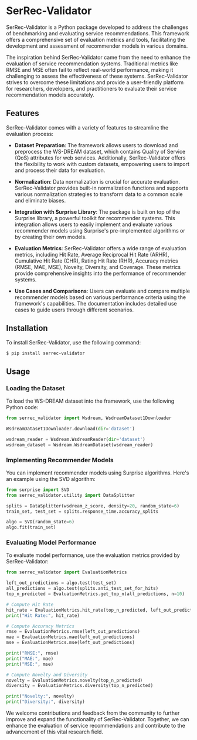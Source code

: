 # SerRec-Validator
SerRec-Validator is a Python package developed to address the challenges of benchmarking and evaluating service recommendations. This framework offers a comprehensive set of evaluation metrics and tools, facilitating the development and assessment of recommender models in various domains.

The inspiration behind SerRec-Validator came from the need to enhance the evaluation of service recommendation systems. Traditional metrics like RMSE and MSE often fail to reflect real-world performance, making it challenging to assess the effectiveness of these systems. SerRec-Validator strives to overcome these limitations and provide a user-friendly platform for researchers, developers, and practitioners to evaluate their service recommendation models accurately.

## Features

SerRec-Validator comes with a variety of features to streamline the evaluation process:

- **Dataset Preparation**: The framework allows users to download and preprocess the WS-DREAM dataset, which contains Quality of Service (QoS) attributes for web services. Additionally, SerRec-Validator offers the flexibility to work with custom datasets, empowering users to import and process their data for evaluation.

- **Normalization**: Data normalization is crucial for accurate evaluation. SerRec-Validator provides built-in normalization functions and supports various normalization strategies to transform data to a common scale and eliminate biases.

- **Integration with Surprise Library**: The package is built on top of the Surprise library, a powerful toolkit for recommender systems. This integration allows users to easily implement and evaluate various recommender models using Surprise's pre-implemented algorithms or by creating their own models.

- **Evaluation Metrics**: SerRec-Validator offers a wide range of evaluation metrics, including Hit Rate, Average Reciprocal Hit Rate (ARHR), Cumulative Hit Rate (CHR), Rating Hit Rate (RHR), Accuracy metrics (RMSE, MAE, MSE), Novelty, Diversity, and Coverage. These metrics provide comprehensive insights into the performance of recommender systems.

- **Use Cases and Comparisons**: Users can evaluate and compare multiple recommender models based on various performance criteria using the framework's capabilities. The documentation includes detailed use cases to guide users through different scenarios.

## Installation

To install SerRec-Validator, use the following command:

```bash
$ pip install serrec-validator
```

## Usage
### Loading the Dataset
To load the WS-DREAM dataset into the framework, use the following Python code:
```python
from serrec_validator import Wsdream, WsdreamDataset1Downloader

WsdreamDataset1Downloader.download(dir='dataset')

wsdream_reader = Wsdream.WsdreamReader(dir='dataset')
wsdream_dataset = Wsdream.WsdreamDataset(wsdream_reader)
```

### Implementing Recommender Models
You can implement recommender models using Surprise algorithms. Here's an example using the SVD algorithm:
```python
from surprise import SVD
from serrec_validator.utility import DataSplitter

splits = DataSplitter(wsdream_z_score, density=20, random_state=6)
train_set, test_set = splits.response_time.accuracy_splits

algo = SVD(random_state=6)
algo.fit(train_set)
```

### Evaluating Model Performance
To evaluate model performance, use the evaluation metrics provided by SerRec-Validator:
```python
from serrec_validator import EvaluationMetrics

left_out_predictions = algo.test(test_set)
all_predictions = algo.test(splits.anti_test_set_for_hits)
top_n_predicted = EvaluationMetrics.get_top_n(all_predictions, n=10)

# Compute Hit Rate
hit_rate = EvaluationMetrics.hit_rate(top_n_predicted, left_out_predictions)
print("Hit Rate:", hit_rate)

# Compute Accuracy Metrics
rmse = EvaluationMetrics.rmse(left_out_predictions)
mae = EvaluationMetrics.mae(left_out_predictions)
mse = EvaluationMetrics.mse(left_out_predictions)

print("RMSE:", rmse)
print("MAE:", mae)
print("MSE:", mse)

# Compute Novelty and Diversity
novelty = EvaluationMetrics.novelty(top_n_predicted)
diversity = EvaluationMetrics.diversity(top_n_predicted)

print("Novelty:", novelty)
print("Diversity:", diversity)
```

We welcome contributions and feedback from the community to further improve and expand the functionality of SerRec-Validator. Together, we can enhance the evaluation of service recommendations and contribute to the advancement of this vital research field.











